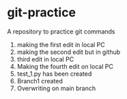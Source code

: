 # git-practice
A repository to practice git commands

1. making the first edit in local PC
2. making the second edit but in github
3. third edit in local PC
4. Making the fourth edit on local PC
5. test_1.py has been created
6. Branch1 created
7. Overwriting on main branch
